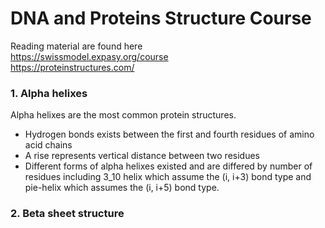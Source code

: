 # **DNA and Proteins Structure Course**

Reading material are found here\
  https://swissmodel.expasy.org/course \
  https://proteinstructures.com/
  
### 1. Alpha helixes 
Alpha helixes are the most common protein structures.
  - Hydrogen bonds exists between the first and fourth residues of amino acid chains
  - A rise represents vertical distance between two residues
  - Different forms of alpha helixes existed and are differed by number of residues  including 3_10 helix which assume the (i,     i+3) bond type and pie-helix which assumes the (i, i+5) bond type.
  
  
  

### 2. Beta sheet structure
